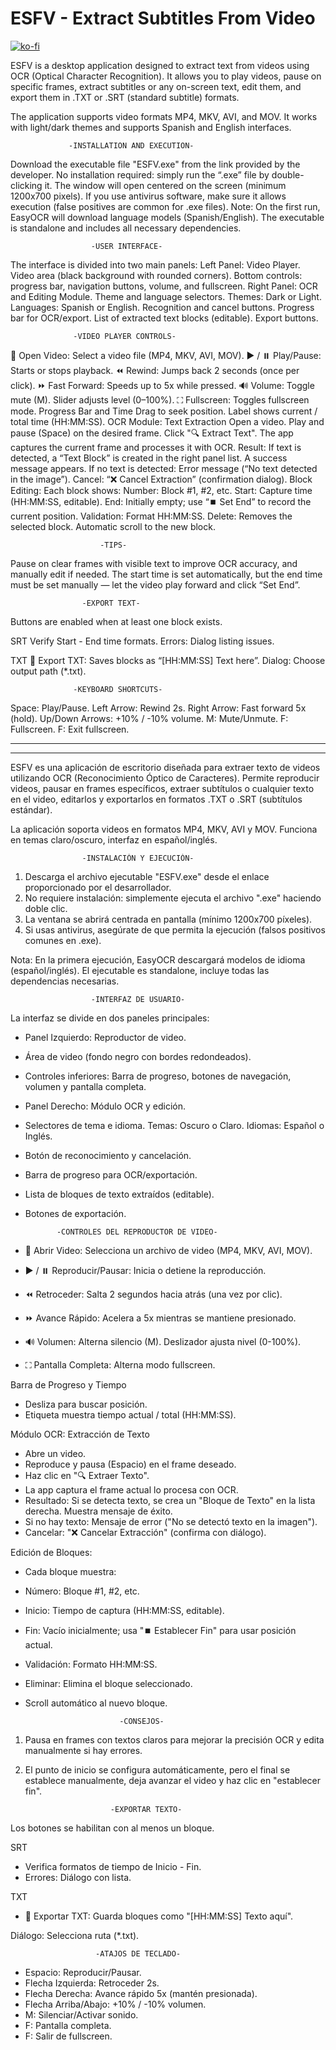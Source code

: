 # ESFV - Extract Subtitles From Video

[![ko-fi](https://ko-fi.com/img/githubbutton_sm.svg)](https://ko-fi.com/J3J31N82KX)

ESFV is a desktop application designed to extract text from videos using OCR (Optical Character Recognition).
It allows you to play videos, pause on specific frames, extract subtitles or any on-screen text,
edit them, and export them in .TXT or .SRT (standard subtitle) formats.

The application supports video formats MP4, MKV, AVI, and MOV.
It works with light/dark themes and supports Spanish and English interfaces.

                 -INSTALLATION AND EXECUTION-  

Download the executable file "ESFV.exe" from the link provided by the developer.
No installation required: simply run the “.exe” file by double-clicking it.
The window will open centered on the screen (minimum 1200x700 pixels).
If you use antivirus software, make sure it allows execution (false positives are common for .exe files).
Note: On the first run, EasyOCR will download language models (Spanish/English).
The executable is standalone and includes all necessary dependencies.

                      -USER INTERFACE-  

The interface is divided into two main panels:
Left Panel: Video Player.
Video area (black background with rounded corners).
Bottom controls: progress bar, navigation buttons, volume, and fullscreen.
Right Panel: OCR and Editing Module.
Theme and language selectors. Themes: Dark or Light. Languages: Spanish or English.
Recognition and cancel buttons.
Progress bar for OCR/export.
List of extracted text blocks (editable).
Export buttons.

                  -VIDEO PLAYER CONTROLS-  

📁 Open Video: Select a video file (MP4, MKV, AVI, MOV).
▶️ / ⏸️ Play/Pause: Starts or stops playback.
⏪ Rewind: Jumps back 2 seconds (once per click).
⏩ Fast Forward: Speeds up to 5x while pressed.
🔊 Volume: Toggle mute (M). Slider adjusts level (0–100%).
⛶ Fullscreen: Toggles fullscreen mode.
Progress Bar and Time
Drag to seek position.
Label shows current / total time (HH:MM:SS).
OCR Module: Text Extraction
Open a video.
Play and pause (Space) on the desired frame.
Click "🔍 Extract Text".
The app captures the current frame and processes it with OCR.
Result: If text is detected, a “Text Block” is created in the right panel list. A success message appears.
If no text is detected: Error message (“No text detected in the image”).
Cancel: “❌ Cancel Extraction” (confirmation dialog).
Block Editing:
Each block shows:
Number: Block #1, #2, etc.
Start: Capture time (HH:MM:SS, editable).
End: Initially empty; use “⏹️ Set End” to record the current position.
Validation: Format HH:MM:SS.
Delete: Removes the selected block.
Automatic scroll to the new block.

                        -TIPS-  

Pause on clear frames with visible text to improve OCR accuracy, and manually edit if needed.
The start time is set automatically,
but the end time must be set manually — let the video play forward and click “Set End”.

                    -EXPORT TEXT-  

Buttons are enabled when at least one block exists.

SRT
Verify Start - End time formats.
Errors: Dialog listing issues.

TXT
📄 Export TXT: Saves blocks as “[HH:MM:SS] Text here”.
Dialog: Choose output path (*.txt).

                  -KEYBOARD SHORTCUTS-  

Space: Play/Pause.
Left Arrow: Rewind 2s.
Right Arrow: Fast forward 5x (hold).
Up/Down Arrows: +10% / -10% volume.
M: Mute/Unmute.
F: Fullscreen.
F: Exit fullscreen.

------------------------------------------------------------------------------------------
------------------------------------------------------------------------------------------

ESFV es una aplicación de escritorio diseñada para extraer texto de videos
utilizando OCR (Reconocimiento Óptico de Caracteres).
Permite reproducir videos, pausar en frames específicos, extraer subtítulos o cualquier texto en el video,
editarlos y exportarlos en formatos .TXT o .SRT (subtítulos estándar).

La aplicación soporta videos en formatos MP4, MKV, AVI y MOV.
Funciona en temas claro/oscuro, interfaz en español/inglés.

                    -INSTALACIÓN Y EJECUCIÓN-

1. Descarga el archivo ejecutable "ESFV.exe" desde el enlace proporcionado por el desarrollador.
2. No requiere instalación: simplemente ejecuta el archivo ".exe" haciendo doble clic.
3. La ventana se abrirá centrada en pantalla (mínimo 1200x700 píxeles).
4. Si usas antivirus, asegúrate de que permita la ejecución (falsos positivos comunes en .exe).

Nota: En la primera ejecución, EasyOCR descargará modelos de idioma (español/inglés).
El ejecutable es standalone, incluye todas las dependencias necesarias.

                      -INTERFAZ DE USUARIO-

La interfaz se divide en dos paneles principales:

  - Panel Izquierdo: Reproductor de video.
  - Área de video (fondo negro con bordes redondeados).
  - Controles inferiores: Barra de progreso, botones de navegación, volumen y pantalla completa.
  - Panel Derecho: Módulo OCR y edición.
  - Selectores de tema e idioma. Temas: Oscuro o Claro. Idiomas: Español o Inglés. 
  - Botón de reconocimiento y cancelación.
  - Barra de progreso para OCR/exportación.
  - Lista de bloques de texto extraídos (editable).
  - Botones de exportación. 

               -CONTROLES DEL REPRODUCTOR DE VIDEO-

- 📁 Abrir Video: Selecciona un archivo de video (MP4, MKV, AVI, MOV).
- ▶️ / ⏸️ Reproducir/Pausar: Inicia o detiene la reproducción.
- ⏪ Retroceder: Salta 2 segundos hacia atrás (una vez por clic).
- ⏩ Avance Rápido: Acelera a 5x mientras se mantiene presionado.
- 🔊 Volumen: Alterna silencio (M). Deslizador ajusta nivel (0-100%).
- ⛶ Pantalla Completa: Alterna modo fullscreen.

Barra de Progreso y Tiempo
- Desliza para buscar posición.
- Etiqueta muestra tiempo actual / total (HH:MM:SS).

Módulo OCR: Extracción de Texto
   - Abre un video.
   - Reproduce y pausa (Espacio) en el frame deseado. 
   - Haz clic en "🔍 Extraer Texto".
   - La app captura el frame actual lo procesa con OCR.
   - Resultado: Si se detecta texto, se crea un "Bloque de Texto" en la lista derecha. Muestra mensaje de éxito.
   - Si no hay texto: Mensaje de error ("No se detectó texto en la imagen").
   - Cancelar: "❌ Cancelar Extracción" (confirma con diálogo).

Edición de Bloques:
   - Cada bloque muestra:
   - Número: Bloque #1, #2, etc.
   - Inicio: Tiempo de captura (HH:MM:SS, editable).
   - Fin: Vacío inicialmente; usa "⏹️ Establecer Fin" para usar posición actual.
   - Validación: Formato HH:MM:SS.
   - Eliminar: Elimina el bloque seleccionado.
   - Scroll automático al nuevo bloque.

                              -CONSEJOS-
1. Pausa en frames con textos claros para mejorar la precisión OCR y edita manualmente si hay errores.
2. El punto de inicio se configura automáticamente,
pero el final se establece manualmente, deja avanzar el video y haz clic en "establecer fin".


                          -EXPORTAR TEXTO-
Los botones se habilitan con al menos un bloque.

SRT
- Verifica formatos de tiempo de Inicio - Fin.
- Errores: Diálogo con lista.

TXT
- 📄 Exportar TXT: Guarda bloques como "[HH:MM:SS] Texto aquí".

Diálogo: Selecciona ruta (*.txt).

                       -ATAJOS DE TECLADO-

- Espacio: Reproducir/Pausar.
- Flecha Izquierda: Retroceder 2s.
- Flecha Derecha: Avance rápido 5x (mantén presionada).
- Flecha Arriba/Abajo: +10% / -10% volumen.
- M: Silenciar/Activar sonido.
- F: Pantalla completa.
- F: Salir de fullscreen.
